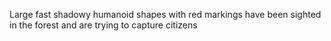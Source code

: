 Large fast shadowy humanoid shapes with red markings have been sighted in the forest and are trying to capture citizens